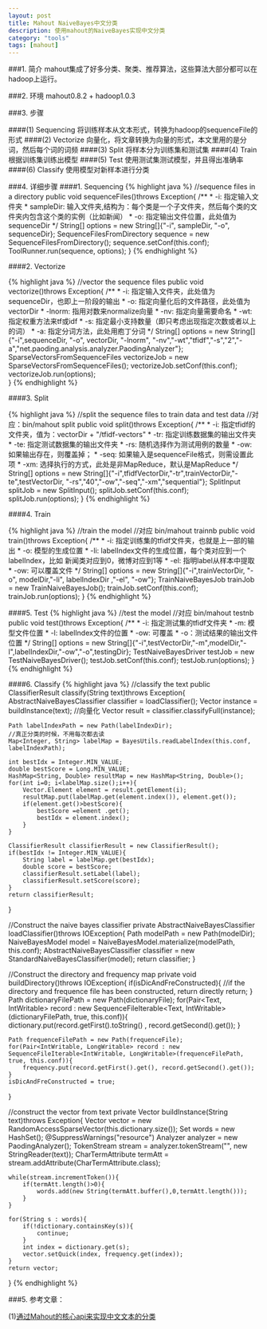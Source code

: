 ```yaml
---
layout: post
title: Mahout NaiveBayes中文分类
description: 使用mahout的NaiveBayes实现中文分类
category: "tools"
tags: [mahout]
---
```


###1. 简介
mahout集成了好多分类、聚类、推荐算法，这些算法大部分都可以在hadoop上运行。

###2. 环境
mahout0.8.2 + hadoop1.0.3


###3. 步骤

####(1) Sequencing
将训练样本从文本形式，转换为hadoop的sequenceFile的形式
####(2) Vectorize
向量化，将文章转换为向量的形式，本文里用的是分词，然后每个词的词频
####(3) Split
将样本分为训练集和测试集
####(4) Train
根据训练集训练出模型
####(5) Test
使用测试集测试模型，并且得出准确率
####(6) Classify
使用模型对新样本进行分类

###4. 详细步骤
####1. Sequencing
{% highlight java %}
//sequence files in a directory
public void sequenceFiles()throws Exception{
	/**
	* -i: 指定输入文件夹
	* sampleDir: 输入文件夹,结构为：每个类是一个子文件夹，然后每个类的文件夹内包含这个类的实例（比如新闻）
	* -o: 指定输出文件位置，此处值为sequenceDir
	*/
	String[] options = new String[]{"-i", sampleDir, "-o", sequenceDir};
	SequenceFilesFromDirectory sequence = new SequenceFilesFromDirectory();
	sequence.setConf(this.conf);
	ToolRunner.run(sequence, options);
}
{% endhighlight %}

####2. Vectorize

{% highlight java %}
//vector the sequence files
public void vectorize()throws Exception{
	/**
	* -i: 指定输入文件夹，此处值为sequenceDir，也即上一阶段的输出
	* -o: 指定向量化后的文件路径，此处值为vectorDir
	* -lnorm: 指用对数来normalize向量
	* -nv: 指定向量需要命名
	* -wt: 指定权重方法来tf或idf
	* -s: 指定最小支持数量（即只考虑出现指定次数或者以上的词）
	* -a: 指定分词方法，此处用庖丁分词
	*/
	String[] options = new String[]{"-i",sequenceDir, "-o", vectorDir, "-lnorm", "-nv","-wt","tfidf","-s","2","-a","net.paoding.analysis.analyzer.PaodingAnalyzer"};
	SparseVectorsFromSequenceFiles vectorizeJob = new SparseVectorsFromSequenceFiles();
	vectorizeJob.setConf(this.conf);
	vectorizeJob.run(options);	
}
{% endhighlight %}

####3. Split

{% highlight java %}
//split the sequence files to train data and test data
//对应：bin/mahout split
public void split()throws Exception{
	/**
	* -i: 指定tfidf的文件夹，值为：vectorDir + "/tfidf-vectors"
	* -tr: 指定训练数据集的输出文件夹
	* -te: 指定测试数据集的输出文件夹
	* -rs: 随机选择作为测试用例的数量
	* -ow: 如果输出存在，则覆盖掉；
	* -seq: 如果输入是sequenceFile格式，则需设置此项
	* -xm: 选择执行的方式，此处是非MapReduce，默认是MapReduce
	*/
	String[] options = new String[]{"-i",tfidfVectorDir,"-tr",trainVectorDir,"-te",testVectorDir, "-rs","40","-ow","-seq","-xm","sequential"};
	SplitInput splitJob = new SplitInput();
	splitJob.setConf(this.conf);
	splitJob.run(options);
}
{% endhighlight %}

####4. Train

{% highlight java %}
//train the model
//对应 bin/mahout trainnb
public void train()throws Exception{
	/**
	* -i: 指定训练集的tfidf文件夹，也就是上一部的输出
	* -o: 模型的生成位置
	* -li: labelIndex文件的生成位置，每个类对应到一个labelIndex，比如 新闻类对应到0，微博对应到1等
	* -el: 指明label从样本中提取
	* -ow: 可以覆盖文件
	*/
	String[] options = new String[]{"-i",trainVectorDir, "-o", modelDir,"-li", labelIndexDir ,"-el", "-ow"};
	TrainNaiveBayesJob trainJob = new TrainNaiveBayesJob();
	trainJob.setConf(this.conf);
	trainJob.run(options);
}
{% endhighlight %}

####5. Test
{% highlight java %}
//test the model
//对应 bin/mahout testnb
public void test()throws Exception{
	/**
	* -i: 指定测试集的tfidf文件夹
	* -m: 模型文件位置
	* -l: labelIndex文件的位置
	* -ow: 可覆盖
	* -o：测试结果的输出文件位置
	*/
	String[] options = new String[]{"-i",testVectorDir,"-m",modelDir,"-l",labelIndexDir,"-ow","-o",testingDir};
	TestNaiveBayesDriver testJob = new TestNaiveBayesDriver();
	testJob.setConf(this.conf);
	testJob.run(options);
}
{% endhighlight %}

####6. Classify
{% highlight java %}
//classify the text
public ClassifierResult classify(String text)throws Exception{
	AbstractNaiveBayesClassifier classifier = loadClassifier();
	Vector instance = buildInstance(text);   //向量化
	Vector result = classifier.classifyFull(instance);
	
	Path labelIndexPath = new Path(labelIndexDir);
	//真正分类的时候，不用每次都去读
	Map<Integer, String> labelMap = BayesUtils.readLabelIndex(this.conf, labelIndexPath); 
		
	int bestIdx = Integer.MIN_VALUE;
	double bestScore = Long.MIN_VALUE;
	HashMap<String, Double> resultMap = new HashMap<String, Double>();
	for(int i=0; i<labelMap.size();i++){
		Vector.Element element = result.getElement(i);
		resultMap.put(labelMap.get(element.index()), element.get());
		if(element.get()>bestScore){
			bestScore =element .get();
			bestIdx = element.index();
		}
	}
		
	ClassifierResult classifierResult = new ClassifierResult();
	if(bestIdx != Integer.MIN_VALUE){
		String label = labelMap.get(bestIdx);
		double score = bestScore;
		classifierResult.setLabel(label);
		classifierResult.setScore(score);
	}
	return classifierResult;
}
	
//Construct the naive bayes classifier
private AbstractNaiveBayesClassifier loadClassifier()throws IOException{
	Path modelPath = new Path(modelDir);
	NaiveBayesModel model = NaiveBayesModel.materialize(modelPath, this.conf);
	AbstractNaiveBayesClassifier classifier = new StandardNaiveBayesClassifier(model);
	return classifier;
}
	
//Construct the directory and frequency map
private void buildDirectory()throws IOException{
	if(isDicAndFreConstructed){
		//if the directory and frequence file has been constructed, return directly
		return;
	}
	Path dictionaryFilePath = new Path(dictionaryFile);
	for(Pair<Text, IntWritable> record : new SequenceFileIterable<Text, IntWritable>(dictionaryFilePath, true, this.conf)){
		dictionary.put(record.getFirst().toString()	, record.getSecond().get());
	}
		
	Path frequenceFilePath = new Path(frequenceFile);
	for(Pair<IntWritable, LongWritable> record : new SequenceFileIterable<IntWritable, LongWritable>(frequenceFilePath, true, this.conf)){
		frequency.put(record.getFirst().get(), record.getSecond().get());
	}
	isDicAndFreConstructed = true;
}
	
	
//construct the vector from text
private Vector buildInstance(String text)throws Exception{
	Vector vector = new RandomAccessSparseVector(this.dictionary.size());
	Set<String> words = new HashSet<String>();
	@SuppressWarnings("resource")
	Analyzer analyzer = new PaodingAnalyzer();
	TokenStream stream = analyzer.tokenStream("", new StringReader(text));
	CharTermAttribute termAtt = stream.addAttribute(CharTermAttribute.class);
		
	while(stream.incrementToken()){
		if(termAtt.length()>0){
			words.add(new String(termAtt.buffer(),0,termAtt.length()));
		}
	}
		
	for(String s : words){
		if(!dictionary.containsKey(s)){
			continue;
		}
		int index = dictionary.get(s);
		vector.setQuick(index, frequency.get(index));
	}
	return vector;
}
{% endhighlight %}

###5. 参考文章：

(1)[通过Mahout的核心api来实现中文文本的分类](http://zhangv.com/wordpress/archives/1781)